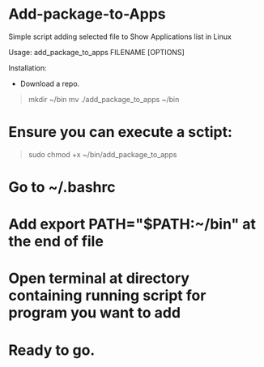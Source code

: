 # Add-package-to-Apps
Simple script adding selected file to Show Applications list in Linux

Usage:
add_package_to_apps FILENAME [OPTIONS]

Installation:
- Download a repo.

> mkdir ~/bin
> mv ./add_package_to_apps ~/bin

# Ensure you can execute a sctipt:
> sudo chmod +x ~/bin/add_package_to_apps

# Go to ~/.bashrc
# Add export PATH="$PATH:~/bin" at the end of file
# Open terminal at directory containing running script for program you want to add
# Ready to go.
